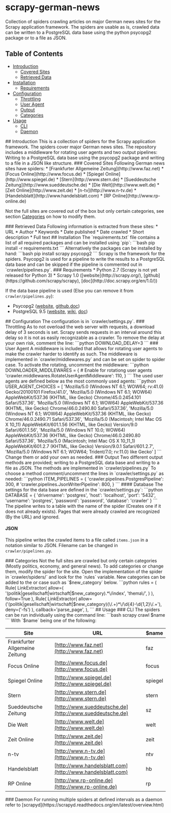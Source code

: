 # scrapy-german-news
Collection of spiders crawling articles on major German news sites for the Scrapy application framework.
The spiders are usable as is, crawled data can be written to a PostgreSQL data base using the python psycopg2 package or to a file as JSON.

## Table of Contents
* [Introduction](#introduction)
	* [Covered Sites](#covered_sites)
	* [Retrieved Data](#retrieved_data)
* [Installation](#installation)
	* [Requirements](#requirements)
* [Configuration](#configuration)
	* [Throttling](#throttling)
	* [User Agent](#useragent)
	* [Output](#output)
	* [Categories](#categories)
* [Usage](#usage)
	* [CLI](#cli)
	* [Daemon](#daemon)

<a name="introduction"/>
## Introduction
This is a collection of spiders for the Scrapy application framework.
The spiders cover major German news sites.
The repository includes a middleware for rotating user agents and two output pipelines:
Writing to a PostgreSQL data base using the psycopg2 package and writing to a file in a JSON like structure. 

<a name="covered_sites"/>
### Covered Sites
Following German news sites have spiders:
* [Frankfurter Allgemeine Zeitung](http://www.faz.net)
* [Focus Online](http://www.focus.de)
* [Spiegel Online](http://www.spiegel.de)
* [Stern](http://www.stern.de)
* [Sueddeutsche Zeitung](http://www.sueddeutsche.de)
* [Die Welt](http://www.welt.de)
* [Zeit Online](http://www.zeit.de)
* [n-tv](http://www.n-tv.de)
* [Handelsblatt](http://www.handelsblatt.com)
* [RP Online](http://www.rp-online.de)

Not the full sites are covered out of the box but only certain categories, see section [Categories](#categories) on how to modify them.

<a name="retrieved_data"/>
### Retrieved Data
Following information is extracted from these sites:
* URL
* Author
* Keywords
* Date published
* Date crawled
* Short description
* Full text

<a name="installation"/>
## Installation
The `requirements.txt` file contains a list of all required packages and can be installed using `pip`:
```bash
pip install -r requirements.txt
```
Alternatively the packages can be installed by hand:
```bash
pip install scrapy psycopg2
```
Scrapy is the framework for the spiders.
Psycopg2 is used for a pipeline to write the results to a PostgreSQL data base and can be skipped if the pipeline is commented out in `crawler/pipelines.py`.

<a name="requirements"/>
### Requirements
* Python 2.7 (Scrapy is not yet released for Python 3)
* Scrapy 1.0 ([website](http://scrapy.org/), [github](https://github.com/scrapy/scrapy), [doc](http://doc.scrapy.org/en/1.0/))

If the data base pipeline is used (Else you can remove it from `crawler/pipelines.py`):
* Psycopg2 ([website](http://initd.org/psycopg/), [github](https://github.com/psycopg/psycopg2/),[doc](http://initd.org/psycopg/docs/))
* PostgreSQL 9.5 ([website](http://www.postgresql.org/), [wiki](https://wiki.postgresql.org/wiki/Main_Page), [doc](http://www.postgresql.org/docs/9.5/interactive/index.html))

<a name="configuration"/>
## Configuration
The configuration is in `crawler/settings.py`.

<a name="throttling"/>
### Throttling
As to not overload the web server with requests, a download delay of 3 seconds is set.
Scrapy sends requests in an interval around this delay so it is not as easily recognizable as a crawler.
To remove the delay at your own risk, comment the line:
```python
DOWNLOAD_DELAY=3
```

<a name="useragent"/>
### User Agent
A middleware is included that allows for rotating user agents to make the crawler harder to identify as such.
The middleware is implemented in `crawler/middlewares.py` and can be set on spider to spider case.
To activate the rotating, uncomment the middleware:
```python
DOWNLOADER_MIDDLEWARES = {
    # Enable for rotationg user agents
    'crawler.middlewares.RotateUserAgentMiddleware': 110,
}
```
The used user agents are defined below as the most commonly used agents:
```python
USER_AGENT_CHOICES = [
    'Mozilla/5.0 (Windows NT 6.1; WOW64; rv:41.0) Gecko/20100101 Firefox/41.0',
    'Mozilla/5.0 (Windows NT 6.1; WOW64) AppleWebKit/537.36 (KHTML, like Gecko) Chrome/45.0.2454.101 Safari/537.36',
    'Mozilla/5.0 (Windows NT 6.1; WOW64) AppleWebKit/537.36 (KHTML, like Gecko) Chrome/46.0.2490.80 Safari/537.36',
    'Mozilla/5.0 (Windows NT 6.1; WOW64) AppleWebKit/537.36 (KHTML, like Gecko) Chrome/46.0.2490.71 Safari/537.36',
    'Mozilla/5.0 (Macintosh; Intel Mac OS X 10_11) AppleWebKit/601.1.56 (KHTML, like Gecko) Version/9.0 Safari/601.1.56',
    'Mozilla/5.0 (Windows NT 10.0; WOW64) AppleWebKit/537.36 (KHTML, like Gecko) Chrome/46.0.2490.80 Safari/537.36',
    'Mozilla/5.0 (Macintosh; Intel Mac OS X 10_11_1) AppleWebKit/601.2.7 (KHTML, like Gecko) Version/9.0.1 Safari/601.2.7',
    'Mozilla/5.0 (Windows NT 6.1; WOW64; Trident/7.0; rv:11.0) like Gecko'
]
```
Change them or add your own as needed.

<a name="output"/>
### Output
Two different output methods are provided; writing to a PostgreSQL data base and writing to a file as JSON.
The methods are implemented in `crawler/pipelines.py`
To choose a method comment/uncomment the lines in `crawler/settings.py` as needed:
```python
ITEM_PIPELINES = {
    'crawler.pipelines.PostgresPipeline': 300,
    # 'crawler.pipelines.JsonWriterPipeline': 800,
}
```
#### Database
The settings for the data base are defined in the `crawler/settings.py`:
```python
DATABASE = {
    'drivername': 'postgres',
    'host': 'localhost',
    'port': '5432',
    'username': 'postgres',
    'password': 'password',
    'database': 'crawler'
}
```
The pipeline writes to a table with the name of the spider (Creates one if it does not already exists).
Pages that were already crawled are recognized (By the URL) and ignored.

#### JSON
This pipeline writes the crawled items to a file called `items.json` in a notation similar to JSON.
Filename can be changed in `crawler/pipelines.py`.

<a name="categories"/>
### Categories
Not the full sites are crawled but only certain categories (Mostly politics, economy, and general news).
To add categories or change them, modify the spider for the site.
Open the implementation of the spider in `crawler/spiders/` and look for the `rules` variable.
New categories can be added to the or case such as `$new_category` below.
```python
rules = (
	Rule(
		LinkExtractor(
			allow=(
				'(politik|gesellschaft|wirtschaft|$new_category).*\/index',
				'thema\/',
			)
		),
		follow=True
	),
	Rule(
		LinkExtractor(
			allow=('(politik|gesellschaft|wirtschaft|$new_category)(\/.+)*\/\d{4}-\d{1,2}\/.+'),
			deny=('-fs')
		),
	callback='parse_page',
),
```

<a name="usage"/>
## Usage

<a name="cli"/>
### CLI
The spiders can be run individually using the command line:
```bash
scrapy crawl $name
```
With `$name` being one of the following:

Site | URL | $name
------------ | ------------- | -------------
Frankfurter Allgemeine Zeitung | [http://www.faz.net](http://www.faz.net) | faz
Focus Online | [http://www.focus.de](http://www.focus.de) | focus
Spiegel Online | [http://www.spiegel.de](http://www.spiegel.de) | spiegel
Stern | [http://www.stern.de](http://www.stern.de) | stern
Sueddeutsche Zeitung | [http://www.sueddeutsche.de](http://www.sueddeutsche.de) | sz
Die Welt | [http://www.welt.de](http://www.welt.de) | welt
Zeit Online | [http://www.zeit.de](http://www.zeit.de) | zeit
n-tv | [http://www.n-tv.de](http://www.n-tv.de) | ntv
Handelsblatt | [http://www.handelsblatt.com](http://www.handelsblatt.com) | hb
RP Online | [http://ww.rp-online.de](http://www.rp-online.de) | rp

<a name="daemon"/>
### Daemon
For running multiple spiders at defined intervals as a daemon refer to [scrapyd](https://scrapyd.readthedocs.org/en/latest/overview.html)
